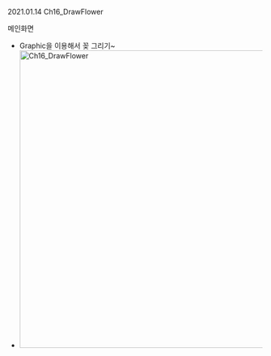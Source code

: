 2021.01.14
Ch16_DrawFlower

메인화면
   - Graphic을 이용해서 꽂 그리기~
   - <img width="587" alt="Ch16_DrawFlower" src="https://user-images.githubusercontent.com/71424672/104573253-05f6a500-5698-11eb-83c2-5f071423a55c.png">
